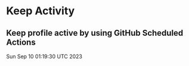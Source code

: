 # Keep Activity 
Keep profile active by using GitHub Scheduled Actions
--- 
Sun Sep 10 01:19:30 UTC 2023
